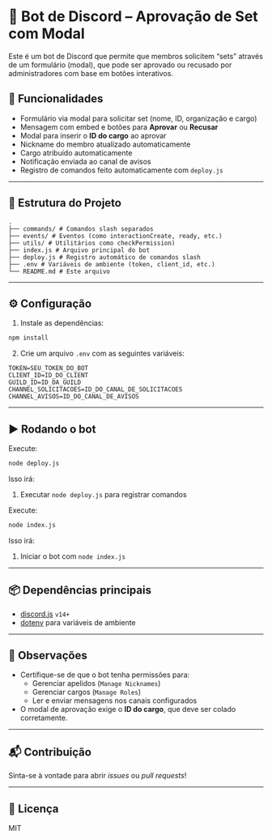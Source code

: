 # 🤖 Bot de Discord – Aprovação de Set com Modal

Este é um bot de Discord que permite que membros solicitem “sets” através de um formulário (modal), que pode ser aprovado ou recusado por administradores com base em botões interativos.

## 🚀 Funcionalidades

- Formulário via modal para solicitar set (nome, ID, organização e cargo)
- Mensagem com embed e botões para **Aprovar** ou **Recusar**
- Modal para inserir o **ID do cargo** ao aprovar
- Nickname do membro atualizado automaticamente
- Cargo atribuído automaticamente
- Notificação enviada ao canal de avisos
- Registro de comandos feito automaticamente com `deploy.js`

---

## 📁 Estrutura do Projeto

```
.
├── commands/ # Comandos slash separados
├── events/ # Eventos (como interactionCreate, ready, etc.)
├── utils/ # Utilitários como checkPermission)
├── index.js # Arquivo principal do bot
├── deploy.js # Registro automático de comandos slash
├── .env # Variáveis de ambiente (token, client_id, etc.)
└── README.md # Este arquivo
```

---

## ⚙️ Configuração

1. Instale as dependências:

```bash
npm install
```

2. Crie um arquivo `.env` com as seguintes variáveis:

```env
TOKEN=SEU_TOKEN_DO_BOT
CLIENT_ID=ID_DO_CLIENT
GUILD_ID=ID_DA_GUILD
CHANNEL_SOLICITACOES=ID_DO_CANAL_DE_SOLICITACOES
CHANNEL_AVISOS=ID_DO_CANAL_DE_AVISOS
```

---

## ▶️ Rodando o bot

Execute:

```bash
node deploy.js
```

Isso irá:

1. Executar `node deploy.js` para registrar comandos

Execute:

```bash
node index.js
```

Isso irá:

1. Iniciar o bot com `node index.js`
   
---

## 📦 Dependências principais

- [discord.js](https://discord.js.org) `v14+`
- [dotenv](https://www.npmjs.com/package/dotenv) para variáveis de ambiente

---

## 🧠 Observações

- Certifique-se de que o bot tenha permissões para:
  - Gerenciar apelidos (`Manage Nicknames`)
  - Gerenciar cargos (`Manage Roles`)
  - Ler e enviar mensagens nos canais configurados
- O modal de aprovação exige o **ID do cargo**, que deve ser colado corretamente.

---

## 📬 Contribuição

Sinta-se à vontade para abrir *issues* ou *pull requests*!

---

## 📄 Licença

MIT
